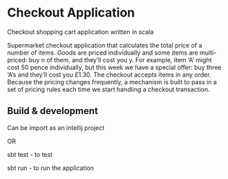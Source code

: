 # Checkout Application
Checkout shopping cart application written in scala

Supermarket checkout application that calculates the total price of a number of items. Goods are priced individually and some items are multi-priced: buy n of them, and they’ll cost you y. For example, item ‘A’ might cost 50 pence individually, but this week we have a special offer: buy three ‘A’s and they’ll cost you £1.30.
The checkout accepts items in any order. Because the pricing changes frequently, a mechanism is built to pass in a set of pricing rules each time we start handling a checkout transaction. 

## Build & development
Can be import as an intellij project

OR

sbt test - to test 

sbt run -  to run the application
